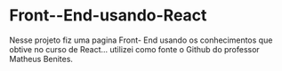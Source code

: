 # Front--End-usando-React
Nesse projeto fiz uma pagina Front- End usando os conhecimentos que obtive no curso de React... utilizei como fonte o Github do professor Matheus Benites.
